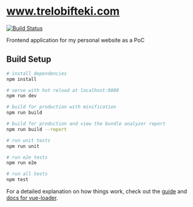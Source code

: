 # www.trelobifteki.com
[![Build Status](https://www.travis-ci.org/trelo-bifteki/www.trelobifteki.com.svg?branch=master)](https://www.travis-ci.org/trelo-bifteki/www.trelobifteki.com)

Frontend application for my personal website as a PoC

## Build Setup

``` bash
# install dependencies
npm install

# serve with hot reload at localhost:8080
npm run dev

# build for production with minification
npm run build

# build for production and view the bundle analyzer report
npm run build --report

# run unit tests
npm run unit

# run e2e tests
npm run e2e

# run all tests
npm test
```

For a detailed explanation on how things work, check out the [guide](http://vuejs-templates.github.io/webpack/) and [docs for vue-loader](http://vuejs.github.io/vue-loader).
